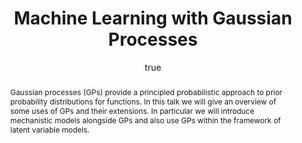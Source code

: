 ---
abstract: Gaussian processes (GPs) provide a principled probabilistic approach to
  prior probability distributions for functions. In this talk we will give an overview
  of some uses of GPs and their extensions. In particular we will introduce mechanistic
  models alongside GPs and also use GPs within the framework of latent variable models.
author:
- family: Lawrence
  given: Neil D.
  gscholar: r3SJcvoAAAAJ
  institute: University of Sheffield
  twitter: lawrennd
  url: http://inverseprobability.com
categories:
- Lawrence-oxwasp16
day: '29'
demo: demo_2016_01_29_OxWaSP.m
errata: []
extras: []
key: Lawrence-oxwasp16
layout: talk
month: 1
pdf: 2016-01-29-OxWaSPGPTalk.pdf
ppt: 2016-01-29-OxWaSPGPTalk.pptx
published: 2016-01-29
section: pre
title: Machine Learning with <span>Gaussian</span> Processes
venue: OxWaSP Symposium, University of Warwick
year: '2016'
---